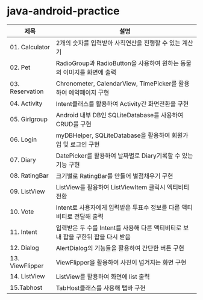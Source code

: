 # java-android-practice

|제목|설명|
|------|---|
|01. Calculator|2개의 숫자를 입력받아 사칙연산을 진행할 수 있는 계산기|
|02. Pet|RadioGroup과 RadioButton을 사용하여 원하는 동물의 이미지를 화면에 출력|
|03. Reservation|Chronometer, CalendarView, TimePicker를 활용하여 예약페이지 구현|
|04. Activity|Intent클래스를 활용하여 Activity간 화면전환을 구현|
|05. Girlgroup|Android 내부 DB인 SQLiteDatabase를 사용하여 CRUD를 구현|
|06. Login|myDBHelper, SQLiteDatabase을 활용하여 회원가입 및 로그인 구현|
|07. Diary|DatePicker를 활용하여 날짜별로 Diary기록할 수 있는 기능 구현|
|08. RatingBar|크기별로 RatingBar를 만들어 별점채우기 구현|
|09. ListView|ListView를 활용하여 ListViewItem 클릭시 엑티비티 전환|
|10. Vote|Intent로 사용자에게 입력받은 투표수 정보를 다른 액티비티로 전달해 출력|
|11. Intent|입력받은 두 수를 Intent를 사용해 다른 액티비티로 보내 합을 구한뒤 합을 다시 받음|
|12. Dialog|AlertDialog의 기능들을 활용하여 간단한 버튼 구현|
|13. ViewFlipper|ViewFlipper을 활용하여 사진이 넘겨지는 화면 구현|
|14. ListView|ListView를 활용하여 화면에 list 출력|
|15.Tabhost|TabHost클래스를 사용해 탭바 구현|

